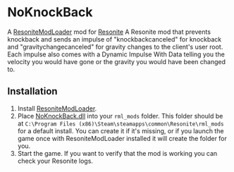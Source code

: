 # NoKnockBack

A [ResoniteModLoader](https://github.com/resonite-modding-group/ResoniteModLoader) mod for [Resonite](https://resonite.com/) A Resonite mod that prevents knockback and sends an impulse of "knockbackcanceled" for knockback and "gravitychangecanceled" for gravity changes to the client's user root. Each impulse also comes with a Dynamic Impulse With Data<Float3> telling you the velocity you would have gone or the gravity you would have been changed to.


## Installation
1. Install [ResoniteModLoader](https://github.com/resonite-modding-group/ResoniteModLoader).
1. Place [NoKnockBack.dll](https://github.com/989onan/NoKnockBack/releases/latest/download/NoKnockBack.dll) into your `rml_mods` folder. This folder should be at `C:\Program Files (x86)\Steam\steamapps\common\Resonite\rml_mods` for a default install. You can create it if it's missing, or if you launch the game once with ResoniteModLoader installed it will create the folder for you.
1. Start the game. If you want to verify that the mod is working you can check your Resonite logs.



